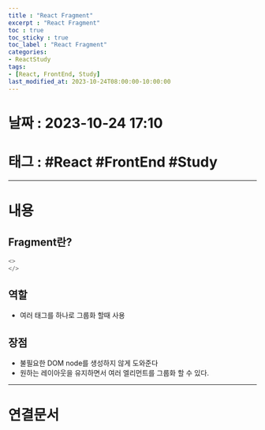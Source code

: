 ```yaml
---
title : "React Fragment"
excerpt : "React Fragment"
toc : true
toc_sticky : true
toc_label : "React Fragment"
categories:
- ReactStudy
tags:
- [React, FrontEnd, Study]
last_modified_at: 2023-10-24T08:00:00-10:00:00
---
```


# 날짜 : 2023-10-24 17:10

# 태그 : #React #FrontEnd #Study 
---

# 내용

## Fragment란?

```javascript
<>
</>
```

## 역할
- 여러 태그를 하나로 그룹화 할때 사용

## 장점
- 불필요한 DOM node를 생성하지 않게 도와준다
- 원하는 레이아웃을 유지하면서 여러 엘리먼트를 그룹화 할 수 있다.

---

# 연결문서
